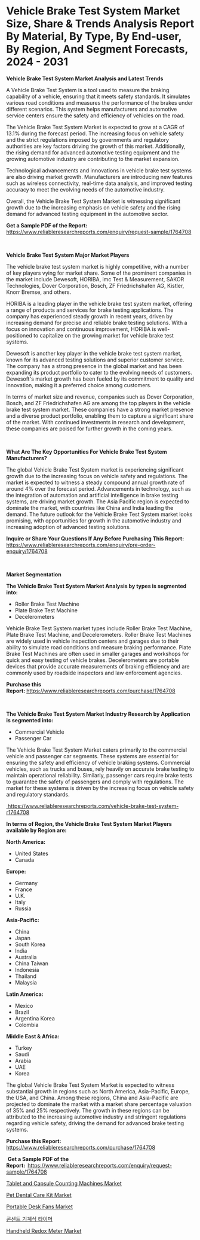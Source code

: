 <p><h1>Vehicle Brake Test System Market Size, Share & Trends Analysis Report By Material, By Type, By End-user, By Region, And Segment Forecasts, 2024 - 2031</h1></p><p><strong>Vehicle Brake Test System Market Analysis and Latest Trends</strong></p>
<p><p>A Vehicle Brake Test System is a tool used to measure the braking capability of a vehicle, ensuring that it meets safety standards. It simulates various road conditions and measures the performance of the brakes under different scenarios. This system helps manufacturers and automotive service centers ensure the safety and efficiency of vehicles on the road.</p><p>The Vehicle Brake Test System Market is expected to grow at a CAGR of 13.1% during the forecast period. The increasing focus on vehicle safety and the strict regulations imposed by governments and regulatory authorities are key factors driving the growth of this market. Additionally, the rising demand for advanced automotive testing equipment and the growing automotive industry are contributing to the market expansion.</p><p>Technological advancements and innovations in vehicle brake test systems are also driving market growth. Manufacturers are introducing new features such as wireless connectivity, real-time data analysis, and improved testing accuracy to meet the evolving needs of the automotive industry.</p><p>Overall, the Vehicle Brake Test System Market is witnessing significant growth due to the increasing emphasis on vehicle safety and the rising demand for advanced testing equipment in the automotive sector.</p></p>
<p><strong>Get a Sample PDF of the Report:&nbsp;</strong> <a href="https://www.reliableresearchreports.com/enquiry/request-sample/1764708">https://www.reliableresearchreports.com/enquiry/request-sample/1764708</a></p>
<p>&nbsp;</p>
<p><strong>Vehicle Brake Test System Major Market Players</strong></p>
<p><p>The vehicle brake test system market is highly competitive, with a number of key players vying for market share. Some of the prominent companies in the market include Dewesoft, HORIBA, imc Test & Measurement, SAKOR Technologies, Dover Corporation, Bosch, ZF Friedrichshafen AG, Kistler, Knorr Bremse, and others.</p><p>HORIBA is a leading player in the vehicle brake test system market, offering a range of products and services for brake testing applications. The company has experienced steady growth in recent years, driven by increasing demand for precise and reliable brake testing solutions. With a focus on innovation and continuous improvement, HORIBA is well-positioned to capitalize on the growing market for vehicle brake test systems.</p><p>Dewesoft is another key player in the vehicle brake test system market, known for its advanced testing solutions and superior customer service. The company has a strong presence in the global market and has been expanding its product portfolio to cater to the evolving needs of customers. Dewesoft's market growth has been fueled by its commitment to quality and innovation, making it a preferred choice among customers.</p><p>In terms of market size and revenue, companies such as Dover Corporation, Bosch, and ZF Friedrichshafen AG are among the top players in the vehicle brake test system market. These companies have a strong market presence and a diverse product portfolio, enabling them to capture a significant share of the market. With continued investments in research and development, these companies are poised for further growth in the coming years.</p></p>
<p>&nbsp;</p>
<p><strong>What Are The Key Opportunities For Vehicle Brake Test System Manufacturers?</strong></p>
<p><p>The global Vehicle Brake Test System market is experiencing significant growth due to the increasing focus on vehicle safety and regulations. The market is expected to witness a steady compound annual growth rate of around 4% over the forecast period. Advancements in technology, such as the integration of automation and artificial intelligence in brake testing systems, are driving market growth. The Asia Pacific region is expected to dominate the market, with countries like China and India leading the demand. The future outlook for the Vehicle Brake Test System market looks promising, with opportunities for growth in the automotive industry and increasing adoption of advanced testing solutions.</p></p>
<p><strong>Inquire or Share Your Questions If Any Before Purchasing This Report:</strong> <a href="https://www.reliableresearchreports.com/enquiry/pre-order-enquiry/1764708">https://www.reliableresearchreports.com/enquiry/pre-order-enquiry/1764708</a></p>
<p>&nbsp;</p>
<p><strong>Market Segmentation</strong></p>
<p><strong>The Vehicle Brake Test System Market Analysis by types is segmented into:</strong></p>
<p><ul><li>Roller Brake Test Machine</li><li>Plate Brake Test Machine</li><li>Decelerometers</li></ul></p>
<p><p>Vehicle Brake Test System market types include Roller Brake Test Machine, Plate Brake Test Machine, and Decelerometers. Roller Brake Test Machines are widely used in vehicle inspection centers and garages due to their ability to simulate road conditions and measure braking performance. Plate Brake Test Machines are often used in smaller garages and workshops for quick and easy testing of vehicle brakes. Decelerometers are portable devices that provide accurate measurements of braking efficiency and are commonly used by roadside inspectors and law enforcement agencies.</p></p>
<p><strong>Purchase this Report:&nbsp;</strong><a href="https://www.reliableresearchreports.com/purchase/1764708">https://www.reliableresearchreports.com/purchase/1764708</a></p>
<p>&nbsp;</p>
<p><strong>The Vehicle Brake Test System Market Industry Research by Application is segmented into:</strong></p>
<p><ul><li>Commercial Vehicle</li><li>Passenger Car</li></ul></p>
<p><p>The Vehicle Brake Test System Market caters primarily to the commercial vehicle and passenger car segments. These systems are essential for ensuring the safety and efficiency of vehicle braking systems. Commercial vehicles, such as trucks and buses, rely heavily on accurate brake testing to maintain operational reliability. Similarly, passenger cars require brake tests to guarantee the safety of passengers and comply with regulations. The market for these systems is driven by the increasing focus on vehicle safety and regulatory standards.</p></p>
<p><a href="https://www.reliableresearchreports.com/vehicle-brake-test-system-r1764708">&nbsp;https://www.reliableresearchreports.com/vehicle-brake-test-system-r1764708</a></p>
<p><strong>In terms of Region, the Vehicle Brake Test System Market Players available by Region are:</strong></p>
<p>
    <p> <strong> North America: </strong>
        <ul>
            <li>United States</li>
            <li>Canada</li>
        </ul>
        </p> 
    <p> <strong> Europe: </strong>
        <ul>
            <li>Germany</li>
            <li>France</li>
            <li>U.K.</li>
            <li>Italy</li>
            <li>Russia</li>
        </ul>
        </p> 
    <p> <strong> Asia-Pacific: </strong>
        <ul>
            <li>China</li>
            <li>Japan</li>
            <li>South Korea</li>
            <li>India</li>
            <li>Australia</li>
            <li>China Taiwan</li>
            <li>Indonesia</li>
            <li>Thailand</li>
            <li>Malaysia</li>
        </ul>
        </p> 
    <p> <strong> Latin America: </strong>
        <ul>
            <li>Mexico</li>
            <li>Brazil</li>
            <li>Argentina Korea</li>
            <li>Colombia</li>
        </ul>
        </p> 
    <p> <strong> Middle East & Africa: </strong>
        <ul>
            <li>Turkey</li>
            <li>Saudi</li>
            <li>Arabia</li>
            <li>UAE</li>
            <li>Korea</li>
        </ul>
    </p>
    </p>
<p><p>The global Vehicle Brake Test System Market is expected to witness substantial growth in regions such as North America, Asia-Pacific, Europe, the USA, and China. Among these regions, China and Asia-Pacific are projected to dominate the market with a market share percentage valuation of 35% and 25% respectively. The growth in these regions can be attributed to the increasing automotive industry and stringent regulations regarding vehicle safety, driving the demand for advanced brake testing systems.</p></p>
<p><strong>Purchase this Report: </strong><a href="https://www.reliableresearchreports.com/purchase/1764708">https://www.reliableresearchreports.com/purchase/1764708</a></p>
<p>&nbsp;<strong>Get a Sample PDF of the Report:&nbsp;&nbsp;</strong><a href="https://www.reliableresearchreports.com/enquiry/request-sample/1764708">https://www.reliableresearchreports.com/enquiry/request-sample/1764708</a></p>
<p><strong></strong></p>
<p><p><a href="https://github.com/shahriarnajimjoy333/Market-Research-Report-List-1/blob/main/tablet-and-capsule-counting-machines-market.md">Tablet and Capsule Counting Machines Market</a></p><p><a href="https://medium.com/@stephanmorissette/strategic-insights-into-global-pet-dental-care-kit-market-trends-2024-2031-covered-in-121-3620d462d4c7">Pet Dental Care Kit Market</a></p><p><a href="https://medium.com/@jjkh377/portable-desk-fans-market-global-market-insights-and-sales-trends-2024-to-2031-94f531ea2821">Portable Desk Fans Market</a></p><p><a href="https://github.com/muchswr/Market-Research-Report-List-2/blob/main/208489570396.md">콘센트 기계식 타이머</a></p><p><a href="https://github.com/cameroneffertz/Market-Research-Report-List-2/blob/main/handheld-redox-meter-market.md">Handheld Redox Meter Market</a></p></p>